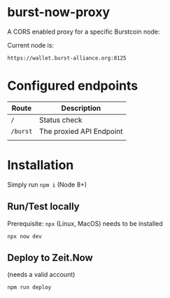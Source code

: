 # burst-now-proxy

A CORS enabled proxy for a specific Burstcoin node:

Current node is:

`https://wallet.burst-alliance.org:8125`

# Configured endpoints

| Route | Description |
|----------|-------------|
|    `/`      |  Status check   |
|  `/burst`        |   The proxied API Endpoint          |
|          |             |

# Installation

Simply run `npm i` (Node 8+)

## Run/Test locally

Prerequisite: `npx` (Linux, MacOS) needs to be installed

`npx now dev`

## Deploy to Zeit.Now

(needs a valid account)

`npm run deploy`



